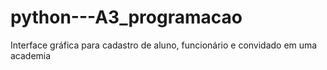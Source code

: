 # python---A3_programacao
Interface gráfica para cadastro de aluno, funcionário e convidado em uma academia
